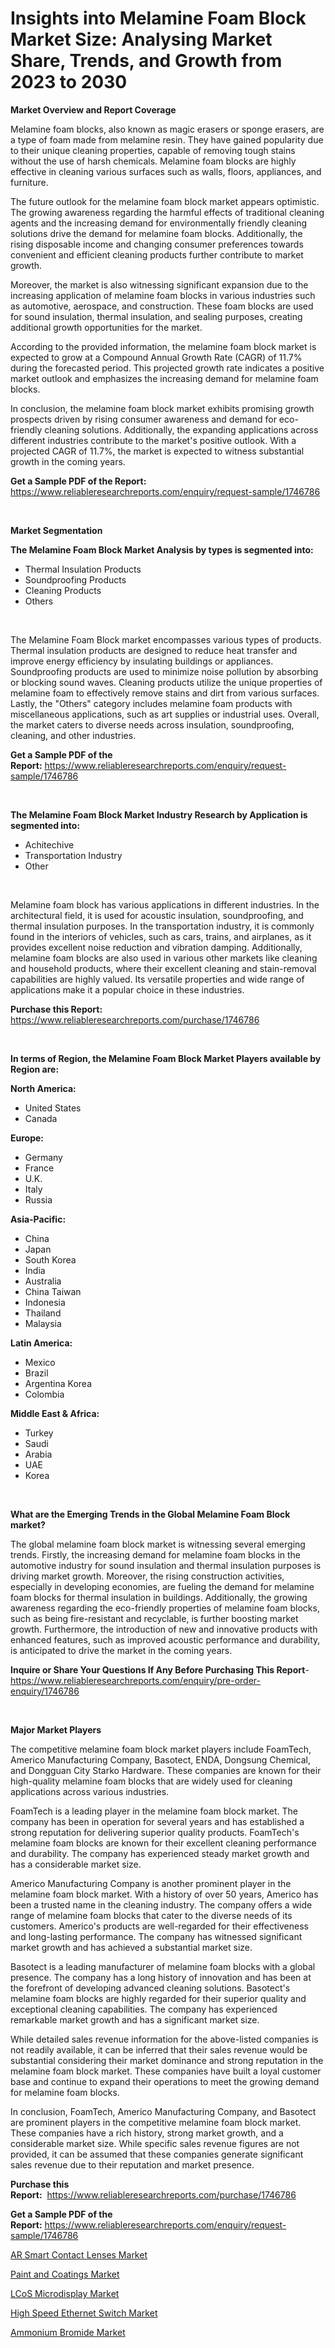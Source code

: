 <p><h1>Insights into Melamine Foam Block Market Size: Analysing Market Share, Trends, and Growth from 2023 to 2030</h1></p><p><strong>Market Overview and Report Coverage</strong></p>
<p><p>Melamine foam blocks, also known as magic erasers or sponge erasers, are a type of foam made from melamine resin. They have gained popularity due to their unique cleaning properties, capable of removing tough stains without the use of harsh chemicals. Melamine foam blocks are highly effective in cleaning various surfaces such as walls, floors, appliances, and furniture.</p><p>The future outlook for the melamine foam block market appears optimistic. The growing awareness regarding the harmful effects of traditional cleaning agents and the increasing demand for environmentally friendly cleaning solutions drive the demand for melamine foam blocks. Additionally, the rising disposable income and changing consumer preferences towards convenient and efficient cleaning products further contribute to market growth.</p><p>Moreover, the market is also witnessing significant expansion due to the increasing application of melamine foam blocks in various industries such as automotive, aerospace, and construction. These foam blocks are used for sound insulation, thermal insulation, and sealing purposes, creating additional growth opportunities for the market.</p><p>According to the provided information, the melamine foam block market is expected to grow at a Compound Annual Growth Rate (CAGR) of 11.7% during the forecasted period. This projected growth rate indicates a positive market outlook and emphasizes the increasing demand for melamine foam blocks.</p><p>In conclusion, the melamine foam block market exhibits promising growth prospects driven by rising consumer awareness and demand for eco-friendly cleaning solutions. Additionally, the expanding applications across different industries contribute to the market's positive outlook. With a projected CAGR of 11.7%, the market is expected to witness substantial growth in the coming years.</p></p>
<p><strong>Get a Sample PDF of the Report:</strong> <a href="https://www.reliableresearchreports.com/enquiry/request-sample/1746786">https://www.reliableresearchreports.com/enquiry/request-sample/1746786</a></p>
<p>&nbsp;</p>
<p><strong>Market Segmentation</strong></p>
<p><strong>The Melamine Foam Block Market Analysis by types is segmented into:</strong></p>
<p><ul><li>Thermal Insulation Products</li><li>Soundproofing Products</li><li>Cleaning Products</li><li>Others</li></ul></p>
<p>&nbsp;</p>
<p><p>The Melamine Foam Block market encompasses various types of products. Thermal insulation products are designed to reduce heat transfer and improve energy efficiency by insulating buildings or appliances. Soundproofing products are used to minimize noise pollution by absorbing or blocking sound waves. Cleaning products utilize the unique properties of melamine foam to effectively remove stains and dirt from various surfaces. Lastly, the "Others" category includes melamine foam products with miscellaneous applications, such as art supplies or industrial uses. Overall, the market caters to diverse needs across insulation, soundproofing, cleaning, and other industries.</p></p>
<p><strong>Get a Sample PDF of the Report:</strong>&nbsp;<a href="https://www.reliableresearchreports.com/enquiry/request-sample/1746786">https://www.reliableresearchreports.com/enquiry/request-sample/1746786</a></p>
<p>&nbsp;</p>
<p><strong>The Melamine Foam Block Market Industry Research by Application is segmented into:</strong></p>
<p><ul><li>Achitechive</li><li>Transportation Industry</li><li>Other</li></ul></p>
<p>&nbsp;</p>
<p><p>Melamine foam block has various applications in different industries. In the architectural field, it is used for acoustic insulation, soundproofing, and thermal insulation purposes. In the transportation industry, it is commonly found in the interiors of vehicles, such as cars, trains, and airplanes, as it provides excellent noise reduction and vibration damping. Additionally, melamine foam blocks are also used in various other markets like cleaning and household products, where their excellent cleaning and stain-removal capabilities are highly valued. Its versatile properties and wide range of applications make it a popular choice in these industries.</p></p>
<p><strong>Purchase this Report:</strong>&nbsp; <a href="https://www.reliableresearchreports.com/purchase/1746786">https://www.reliableresearchreports.com/purchase/1746786</a></p>
<p>&nbsp;</p>
<p><strong>In terms of Region, the Melamine Foam Block Market Players available by Region are:</strong></p>
<p>
    <p> <strong> North America: </strong>
        <ul>
            <li>United States</li>
            <li>Canada</li>
        </ul>
        </p> 
    <p> <strong> Europe: </strong>
        <ul>
            <li>Germany</li>
            <li>France</li>
            <li>U.K.</li>
            <li>Italy</li>
            <li>Russia</li>
        </ul>
        </p> 
    <p> <strong> Asia-Pacific: </strong>
        <ul>
            <li>China</li>
            <li>Japan</li>
            <li>South Korea</li>
            <li>India</li>
            <li>Australia</li>
            <li>China Taiwan</li>
            <li>Indonesia</li>
            <li>Thailand</li>
            <li>Malaysia</li>
        </ul>
        </p> 
    <p> <strong> Latin America: </strong>
        <ul>
            <li>Mexico</li>
            <li>Brazil</li>
            <li>Argentina Korea</li>
            <li>Colombia</li>
        </ul>
        </p> 
    <p> <strong> Middle East & Africa: </strong>
        <ul>
            <li>Turkey</li>
            <li>Saudi</li>
            <li>Arabia</li>
            <li>UAE</li>
            <li>Korea</li>
        </ul>
    </p>
    </p>
<p>&nbsp;</p>
<p><strong>What are the Emerging Trends in the Global Melamine Foam Block market?</strong></p>
<p><p>The global melamine foam block market is witnessing several emerging trends. Firstly, the increasing demand for melamine foam blocks in the automotive industry for sound insulation and thermal insulation purposes is driving market growth. Moreover, the rising construction activities, especially in developing economies, are fueling the demand for melamine foam blocks for thermal insulation in buildings. Additionally, the growing awareness regarding the eco-friendly properties of melamine foam blocks, such as being fire-resistant and recyclable, is further boosting market growth. Furthermore, the introduction of new and innovative products with enhanced features, such as improved acoustic performance and durability, is anticipated to drive the market in the coming years.</p></p>
<p><strong>Inquire or Share Your Questions If Any Before Purchasing This Report</strong>- <a href="https://www.reliableresearchreports.com/enquiry/pre-order-enquiry/1746786">https://www.reliableresearchreports.com/enquiry/pre-order-enquiry/1746786</a></p>
<p>&nbsp;</p>
<p><strong>Major Market Players</strong></p>
<p><p>The competitive melamine foam block market players include FoamTech, Americo Manufacturing Company, Basotect, ENDA, Dongsung Chemical, and Dongguan City Starko Hardware. These companies are known for their high-quality melamine foam blocks that are widely used for cleaning applications across various industries.</p><p>FoamTech is a leading player in the melamine foam block market. The company has been in operation for several years and has established a strong reputation for delivering superior quality products. FoamTech's melamine foam blocks are known for their excellent cleaning performance and durability. The company has experienced steady market growth and has a considerable market size.</p><p>Americo Manufacturing Company is another prominent player in the melamine foam block market. With a history of over 50 years, Americo has been a trusted name in the cleaning industry. The company offers a wide range of melamine foam blocks that cater to the diverse needs of its customers. Americo's products are well-regarded for their effectiveness and long-lasting performance. The company has witnessed significant market growth and has achieved a substantial market size.</p><p>Basotect is a leading manufacturer of melamine foam blocks with a global presence. The company has a long history of innovation and has been at the forefront of developing advanced cleaning solutions. Basotect's melamine foam blocks are highly regarded for their superior quality and exceptional cleaning capabilities. The company has experienced remarkable market growth and has a significant market size.</p><p>While detailed sales revenue information for the above-listed companies is not readily available, it can be inferred that their sales revenue would be substantial considering their market dominance and strong reputation in the melamine foam block market. These companies have built a loyal customer base and continue to expand their operations to meet the growing demand for melamine foam blocks.</p><p>In conclusion, FoamTech, Americo Manufacturing Company, and Basotect are prominent players in the competitive melamine foam block market. These companies have a rich history, strong market growth, and a considerable market size. While specific sales revenue figures are not provided, it can be assumed that these companies generate significant sales revenue due to their reputation and market presence.</p></p>
<p><strong>Purchase this Report:</strong>&nbsp;&nbsp;<a href="https://www.reliableresearchreports.com/purchase/1746786">https://www.reliableresearchreports.com/purchase/1746786</a></p>
<p></p>
<p><strong>Get a Sample PDF of the Report:</strong>&nbsp;<a href="https://www.reliableresearchreports.com/enquiry/request-sample/1746786">https://www.reliableresearchreports.com/enquiry/request-sample/1746786</a></p>
<p><p><a href="https://medium.com/@daishawolff/ar-smart-contact-lenses-market-furnishes-information-on-market-share-market-trends-and-market-688ce895ac66">AR Smart Contact Lenses Market</a></p><p><a href="https://github.com/jonneygiverf/Market-Research-Report-List-1/blob/main/paint-and-coatings-market.md">Paint and Coatings Market</a></p><p><a href="https://medium.com/@vilmalittel/lcos-microdisplay-nbsp-market-focuses-on-market-share-size-and-projected-forecast-till-2030-c3e0a4e65ac4">LCoS Microdisplay Market</a></p><p><a href="https://medium.com/@wilmaheaney/high-speed-ethernet-switch-market-size-market-outlook-and-market-forecast-2023-to-2030-931802d3556b">High Speed Ethernet Switch Market</a></p><p><a href="https://github.com/dziulagalemab/Market-Research-Report-List-1/blob/main/ammonium-bromide-market.md">Ammonium Bromide Market</a></p></p>
